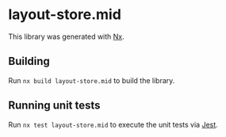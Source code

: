 # layout-store.mid

This library was generated with [Nx](https://nx.dev).

## Building

Run `nx build layout-store.mid` to build the library.

## Running unit tests

Run `nx test layout-store.mid` to execute the unit tests via [Jest](https://jestjs.io).
